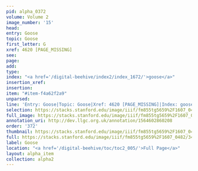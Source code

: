 ```yaml
---
pid: alpha_0372
volume: Volume 2
image_number: '15'
head: 
entry: Goose
topic: Goose
first_letter: G
xref: 4620 [PAGE_MISSING]
see: 
page: 
add: 
type: 
index: "<a href='/digital-beehive/index2/index_1672/'>goose</a>"
insertion_xref: 
insertion: 
item: "#item-f4a62f2a9"
unparsed: 
line: 'Entry: Goose|Topic: Goose|Xref: 4620 [PAGE_MISSING]|Index: goose|#item-f4a62f2a9'
selection: https://stacks.stanford.edu/image/iiif/fm855tg5659%2F1607_0482/347,2093,2987,367/full/0/default.jpg
full_image: https://stacks.stanford.edu/image/iiif/fm855tg5659%2F1607_0482/full/full/0/default.jpg
annotation_uri: http://dev.llgc.org.uk/annotation/1564602860208
order: '372'
thumbnail: https://stacks.stanford.edu/image/iiif/fm855tg5659%2F1607_0482/347,2093,600,180/250,/0/default.jpg
full: https://stacks.stanford.edu/image/iiif/fm855tg5659%2F1607_0482/347,2093,2987,367/full/0/default.jpg
label: Goose
location: "<a href='/digital-beehive/toc/toc2_005/'>Full Page</a>"
layout: alpha_item
collection: alpha2
---
```

